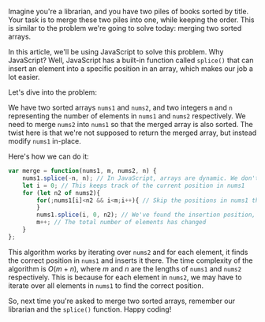 Imagine you're a librarian, and you have two piles of books sorted by title. Your task is to merge these two piles into one, while keeping the order. This is similar to the problem we're going to solve today: merging two sorted arrays.

In this article, we'll be using JavaScript to solve this problem. Why JavaScript? Well, JavaScript has a built-in function called `splice()` that can insert an element into a specific position in an array, which makes our job a lot easier.

Let's dive into the problem:

We have two sorted arrays `nums1` and `nums2`, and two integers `m` and `n` representing the number of elements in `nums1` and `nums2` respectively. We need to merge `nums2` into `nums1` so that the merged array is also sorted. The twist here is that we're not supposed to return the merged array, but instead modify `nums1` in-place.

Here's how we can do it:

```javascript
var merge = function(nums1, m, nums2, n) {
    nums1.splice(-n, n); // In JavaScript, arrays are dynamic. We don't need the trailing zeros.
    let i = 0; // This keeps track of the current position in nums1
    for (let n2 of nums2){
        for(;nums1[i]<n2 && i<m;i++){ // Skip the positions in nums1 that are smaller than the current element in nums2
        }
        nums1.splice(i, 0, n2); // We've found the insertion position, let's insert the element
        m++; // The total number of elements has changed
    }
};
```

This algorithm works by iterating over `nums2` and for each element, it finds the correct position in `nums1` and inserts it there. The time complexity of the algorithm is $O(m + n)$, where $m$ and $n$ are the lengths of `nums1` and `nums2` respectively. This is because for each element in `nums2`, we may have to iterate over all elements in `nums1` to find the correct position.

So, next time you're asked to merge two sorted arrays, remember our librarian and the `splice()` function. Happy coding!